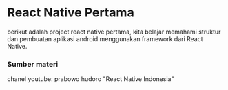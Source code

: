 # React Native Pertama

berikut adalah project react native pertama, kita belajar memahami struktur dan pembuatan aplikasi android menggunakan framework dari React Native.

### Sumber materi

chanel youtube: prabowo hudoro "React Native Indonesia"
